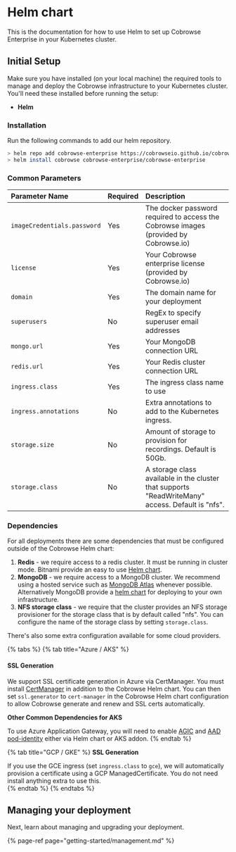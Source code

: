 # Helm chart

This is the documentation for how to use Helm to set up Cobrowse Enterprise in your Kubernetes cluster.

## Initial Setup

Make sure you have installed \(on your local machine\) the required tools to manage and deploy the Cobrowse infrastructure to your Kubernetes cluster. You'll need these installed before running the setup:

* **Helm**

### Installation

Run the following commands to add our helm repository.

```bash
> helm repo add cobrowse-enterprise https://cobrowseio.github.io/cobrowse-enterprise-helm/packages
> helm install cobrowse cobrowse-enterprise/cobrowse-enterprise
```

### Common Parameters

| Parameter Name | Required | Description |
| :--- | :--- | :--- |
| `imageCredentials.password` | Yes | The docker password required to access the Cobrowse images \(provided by Cobrowse.io\) |
| `license` | Yes | Your Cobrowse enterprise license \(provided by Cobrowse.io\) |
| `domain` | Yes | The domain name for your deployment |
| `superusers` | No | RegEx to specify superuser email addresses |
| `mongo.url` | Yes | Your MongoDB connection URL |
| `redis.url` | Yes | Your Redis cluster connection URL  |
| `ingress.class` | Yes | The ingress class name to use |
| `ingress.annotations` | No | Extra annotations to add to the Kubernetes ingress. |
| `storage.size` | No | Amount of storage to provision for recordings. Default is 50Gb. |
| `storage.class` | No | A storage class available in the cluster that supports "ReadWriteMany" access. Default is "nfs". |

### Dependencies

For all deployments there are some dependencies that must be configured outside of the Cobrowse Helm chart:

1. **Redis** - we require access to a redis cluster. It must be running in cluster mode. Bitnami provide an easy to use [Helm chart](https://github.com/bitnami/charts/tree/master/bitnami/redis-cluster).
2. **MongoDB** - we require access to a MongoDB cluster. We recommend using a hosted service such as [MongoDB Atlas](https://docs.atlas.mongodb.com/getting-started/) whenever possible. Alternatively MongoDB provide a [helm chart](https://www.mongodb.com/blog/post/introducing-the-mongodb-enterprise-operator-for-kubernetes) for deploying to your own infrastructure.
3. **NFS storage class** - we require that the cluster provides an NFS storage provisioner for the storage class that is by default called "nfs". You can configure the name of the storage class by setting `storage.class`. 

There's also some extra configuration available for some cloud providers.

{% tabs %}
{% tab title="Azure / AKS" %}
#### **SSL Generation**

We support SSL certificate generation in Azure via CertManager. You must install [CertManager](https://cert-manager.io/docs/installation/kubernetes/) in addition to the Cobrowse Helm chart. You can then set `ssl.generator` to `cert-manager` in the Cobrowse Helm chart configuration to allow Cobrowse generate and renew and SSL certs automatically.

**Other Common Dependencies for AKS**

To use Azure Application Gateway, you will need to enable [AGIC](https://docs.microsoft.com/en-us/azure/application-gateway/ingress-controller-overview) and [AAD pod-identity](https://docs.microsoft.com/en-us/azure/aks/use-azure-ad-pod-identity) either via Helm chart or AKS addon.
{% endtab %}

{% tab title="GCP / GKE" %}
**SSL Generation**

If you use the GCE ingress \(set `ingress.class` to `gce`\), we will automatically provision a certificate using a GCP ManagedCertificate. You do not need install anything extra to use this.  
{% endtab %}
{% endtabs %}

## Managing your deployment

Next, learn about managing and upgrading your deployment.

{% page-ref page="getting-started/management.md" %}

